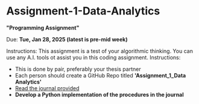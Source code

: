 # Assignment-1-Data-Analytics

**"Programming Assignment"**

Due: **Tue, Jan 28, 2025 (latest is pre-mid week)**

Instructions:
This assignment is a test of your algorithmic thinking. You can use any A.I. tools ot assist you in this coding assignment. 
Instructions: 
- This is done by pair, preferably your thesis partner 
- Each person should create a GitHub Repo titled **'Assignment_1_Data Analytics'** 
- [Read the journal provided](https://www.tandfonline.com/doi/abs/10.1198/016214501753208573)
- **Develop a Python implementation of the procedures in the journal**
